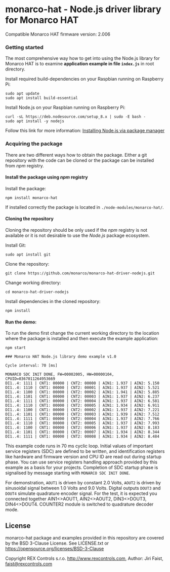 # monarco-hat - Node.js driver library for Monarco HAT

Compatible Monarco HAT firmware version: 2.006

### Getting started
The most comprehensive way how to get into using the Node.js library for Monarco HAT is to examine **application example in file `index.js`** in root directory.

Install required build-dependencies on your Raspbian running on Raspberry Pi:
```
sudo apt update
sudo apt install build-essential 
```

Install Node.js on your Raspbian running on Raspberry Pi:
```
curl -sL https://deb.nodesource.com/setup_8.x | sudo -E bash -
sudo apt install -y nodejs
```
Follow this link for more information: [Installing Node.js via package manager](https://nodejs.org/en/download/package-manager/#debian-and-ubuntu-based-linux-distributions)

### Acquiring the package
There are two different ways how to obtain the package. Either a git repository with the code can be cloned or the package can be installed from *npm* registry.

#### Install the package using *npm* registry
Install the package:
```
npm install monarco-hat
```
If installed correctly the package is located in `./node-modules/monarco-hat/`.

#### Cloning the repository
Cloning the repository should be only used if the *npm* registry is not available or it is not desirable to use the *Node.js* package ecosystem.

Install Git:
```
sudo apt install git
```

Clone the repository:
```
git clone https://github.com/monarco/monarco-hat-driver-nodejs.git
```

Change working directory:
```
cd monarco-hat-driver-nodejs
```

Install dependencies in the cloned repository:
```
npm install
```

#### Run the demo:
To run the demo first change the current working directory to the location where the package is installed and then execute the example application:

```
npm start

### Monarco HAT Node.js library demo example v1.0

Cycle interval: 70 [ms]

MONARCO SDC INIT DONE, FW=00002005, HW=00000104, CPUID=0367011264953669
DI1..4: 1111 | CNT1: 00000 | CNT2: 00000 | AIN1: 1.937 | AIN2: 5.150
DI1..4: 1110 | CNT1: 00000 | CNT2: 00001 | AIN1: 1.937 | AIN2: 5.521
DI1..4: 1100 | CNT1: 00000 | CNT2: 00002 | AIN1: 1.941 | AIN2: 5.885
DI1..4: 1101 | CNT1: 00000 | CNT2: 00003 | AIN1: 1.937 | AIN2: 6.237
DI1..4: 1111 | CNT1: 00000 | CNT2: 00004 | AIN1: 1.937 | AIN2: 6.581
DI1..4: 1110 | CNT1: 00000 | CNT2: 00005 | AIN1: 1.934 | AIN2: 6.911
DI1..4: 1100 | CNT1: 00000 | CNT2: 00002 | AIN1: 1.937 | AIN2: 7.221
DI1..4: 1101 | CNT1: 00000 | CNT2: 00003 | AIN1: 1.939 | AIN2: 7.512
DI1..4: 1111 | CNT1: 00000 | CNT2: 00004 | AIN1: 1.937 | AIN2: 7.766
DI1..4: 1110 | CNT1: 00000 | CNT2: 00005 | AIN1: 1.937 | AIN2: 7.993
DI1..4: 1100 | CNT1: 00000 | CNT2: 00006 | AIN1: 1.937 | AIN2: 8.183
DI1..4: 1101 | CNT1: 00000 | CNT2: 00007 | AIN1: 1.934 | AIN2: 8.344
DI1..4: 1111 | CNT1: 00000 | CNT2: 00008 | AIN1: 1.934 | AIN2: 8.484

```

This example code runs in 70 ms cyclic loop. Initial values of important service registers (SDC) are defined to be written, and identification registers like hardware and firmware version and CPU ID are read out during startup phase. You can use service registers handling approach provided by this example as a basis for your projects. Completion of SDC startup phase is signalised by message starting with `MONARCO SDC INIT DONE`.

For demonstration, `AOUT1` is driven by constant 2.0 Volts, `AOUT2` is driven by sinusoidal signal between 1.0 Volts and 9.0 Volts. Digital outputs `DOUT3` and `DOUT4` simulate quadrature encoder signal.
For the test, it is expected you connected together AIN1<>AOUT1, AIN2<>AOUT2, DIN3<>DOUT3, DIN4<>DOUT4. COUNTER2 module is switched to quadrature decoder mode.

## License

monarco-hat package and examples provided in this repository are covered by the BSD 3-Clause License. See LICENSE.txt or https://opensource.org/licenses/BSD-3-Clause

Copyright REX Controls s.r.o. http://www.rexcontrols.com, Author: Jiri Faist, <faist@rexcontrols.com>
